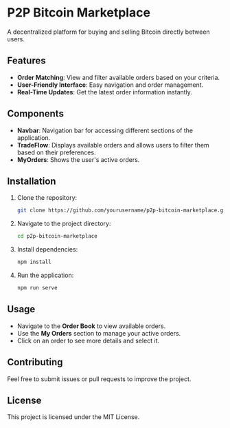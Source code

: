 # P2P Bitcoin Marketplace

A decentralized platform for buying and selling Bitcoin directly between users.

## Features

- **Order Matching**: View and filter available orders based on your criteria.
- **User-Friendly Interface**: Easy navigation and order management.
- **Real-Time Updates**: Get the latest order information instantly.

## Components

- **Navbar**: Navigation bar for accessing different sections of the application.
- **TradeFlow**: Displays available orders and allows users to filter them based on their preferences.
- **MyOrders**: Shows the user's active orders.

## Installation

1. Clone the repository:
   ```bash
   git clone https://github.com/yourusername/p2p-bitcoin-marketplace.git
   ```

2. Navigate to the project directory:
   ```bash
   cd p2p-bitcoin-marketplace
   ```

3. Install dependencies:
   ```bash
   npm install
   ```

4. Run the application:
   ```bash
   npm run serve
   ```

## Usage

- Navigate to the **Order Book** to view available orders.
- Use the **My Orders** section to manage your active orders.
- Click on an order to see more details and select it.

## Contributing

Feel free to submit issues or pull requests to improve the project.

## License

This project is licensed under the MIT License.
